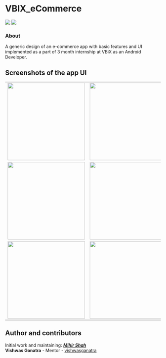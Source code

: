 # VBIX_eCommerce
<p>
<img src="https://img.shields.io/badge/Android-3DDC84?style=for-the-badge&logo=android&logoColor=white"/>
<img src="https://img.shields.io/badge/Kotlin-0095D5?&style=for-the-badge&logo=kotlin&logoColor=white"/>
</p>

### About 
A generic design of an e-commerce app with basic features and UI implemented as a part of 3 month internship at VBiX as an Android Developer.

## Screenshots of the app UI
<table>
  <tr>
  <td><img src="https://user-images.githubusercontent.com/66465511/150927623-8df8ddc8-56eb-4da7-81b4-96c61a29c719.jpg" width="250">
  <td><img src="https://user-images.githubusercontent.com/66465511/150927629-b3e6cb19-24b4-4f3a-9fdf-26a040525225.jpg" width="250">
  <td><img src="https://user-images.githubusercontent.com/66465511/150927631-c43e7f2f-3d6b-4ec2-8f79-13244b1f9991.jpg" width="250">
  <td><img src="https://user-images.githubusercontent.com/66465511/150927634-13bd7f72-7b80-44e9-8caa-4e9afde1ac8c.jpg" width="250">
  
  <tr>
  <td><img src="https://user-images.githubusercontent.com/66465511/150927636-d72e4f62-2d48-4e01-8368-ac251f5880fd.jpg" width="250">
  <td><img src="https://user-images.githubusercontent.com/66465511/150927639-e757047c-5b39-4bf6-af15-2577ca2b05c9.jpg" width="250">
  <td><img src="https://user-images.githubusercontent.com/66465511/150927645-7e27f7e3-9185-4315-ae2a-71d6ac33d326.jpg" width="250">
  <td><img src="https://user-images.githubusercontent.com/66465511/150927648-e221e74f-ef4a-455f-9b49-9be9451d58bd.jpg" width="250">
    <tr>
  <td><img src="https://user-images.githubusercontent.com/66465511/150927653-4f78b2cf-af22-48b8-b7c8-99026e2fd023.jpg" width="250">
  <td><img src="https://user-images.githubusercontent.com/66465511/150927657-6a2a80f7-6aba-4104-9bff-fa8d691e0667.jpg" width="250">
  <td><img src="https://user-images.githubusercontent.com/66465511/150927659-c5ce145b-4733-4435-8bf6-910df15e77fb.jpg" width="250">
  <td><img src="https://user-images.githubusercontent.com/66465511/150927667-a50db185-40b7-49f0-938c-e47c077b8b40.jpg" width="250">
  

</table>

## Author and contributors
Initial work and maintaining: <a href="https://github.com/Miihir79">***Mihir Shah***</a> <br>
**Vishwas Ganatra** - Mentor - [vishwasganatra](https://github.com/vishwasganatra/)
